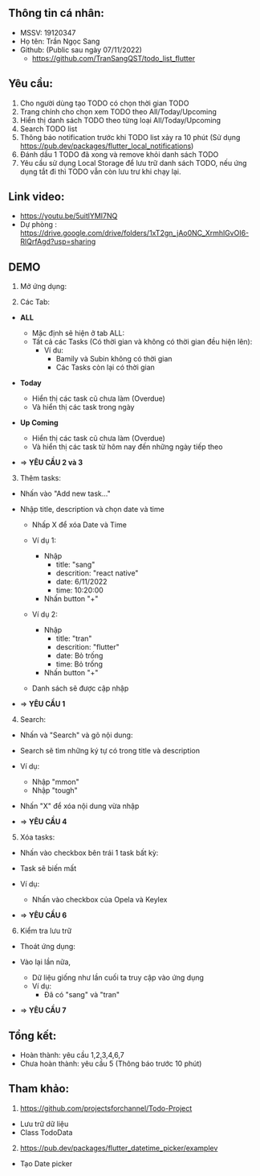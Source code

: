 
## Thông tin cá nhân:
- MSSV: 19120347
- Họ tên: Trần Ngọc Sang
- Github: (Public sau ngày 07/11/2022)
    + https://github.com/TranSangQST/todo_list_flutter


## Yêu cầu:

1. Cho người dùng tạo TODO có chọn thời gian TODO
2. Trang chính cho chọn xem TODO theo All/Today/Upcoming
3. Hiển thị danh sách TODO theo từng loại All/Today/Upcoming
4. Search TODO list
5. Thông báo notification trước khi TODO list xảy ra 10 phút (Sử dụng https://pub.dev/packages/flutter_local_notifications)
6. Đánh dầu 1 TODO đã xong và remove khỏi danh sách TODO
7. Yêu cầu sử dụng Local Storage để lưu trữ danh sách TODO, nếu ứng dụng tắt đi thì TODO vẫn còn lưu trư khi chạy lại.

## Link video:
- https://youtu.be/5uitlYMI7NQ
- Dự phòng : https://drive.google.com/drive/folders/1xT2gn_jAo0NC_XrmhlGvOI6-RlQrfAgd?usp=sharing
 



## DEMO

1. Mở ứng dụng:

2. Các Tab:

- **ALL**

  - Mặc định sẽ hiện ở tab ALL:
  - Tất cả các Tasks (Có thời gian và không có thời gian đều hiện lên):
    + Ví du: 
      * Bamily và Subin không có thời gian
      * Các Tasks còn lại có thời gian


- **Today**

  - Hiển thị các task cũ chưa làm (Overdue)
  - Và hiển thị các task trong ngày


- **Up Coming**

  - Hiển thị các task cũ chưa làm (Overdue)
  - Và hiển thị các task từ hôm nay đến những ngày tiếp theo


- => **YÊU CẦU 2 và 3**

3. Thêm tasks:
- Nhấn vào "Add new task..."
- Nhập title, description và chọn date và time
  + Nhấp X để xóa Date và Time
  + Ví dụ 1:
    * Nhập 
      * title: "sang"
      * descrition: "react native"
      * date: 6/11/2022
      * time: 10:20:00
    * Nhấn button "+"

  + Ví dụ 2:
    * Nhập 
      * title: "tran"
      * descrition: "flutter"
      * date: Bỏ trống
      * time: Bỏ trống
    * Nhấn button "+"

  + Danh sách sẽ được cập nhập

- => **YÊU CẦU 1**



4. Search:
- Nhấn và "Search" và gõ nội dung:
- Search sẽ tìm những ký tự có trong title và description
- Ví dụ:
  + Nhập "mmon"
  + Nhập "tough"
- Nhấn "X" để xóa nội dung vừa nhập

- => **YÊU CẦU 4**

5. Xóa tasks:
- Nhấn vào checkbox bên trái 1 task bất kỳ:
- Task sẽ biến mất
- Ví dụ:
  + Nhấn vào checkbox của Opela và Keylex
  
- => **YÊU CẦU 6**

6. Kiểm tra lưu trữ
- Thoát ứng dụng: 
- Vào lại lần nữa, 
  + Dữ liệu giống như lần cuối ta truy cập vào ứng dụng
  + Ví dụ:
    * Đã có "sang" và "tran"


- => **YÊU CẦU 7**

## Tổng kết:
- Hoàn thành: yêu cầu 1,2,3,4,6,7
- Chưa hoàn thành: yêu cầu 5 (Thông báo trước 10 phút)


## Tham khảo:
1. https://github.com/projectsforchannel/Todo-Project
- Lưu trữ dữ liệu
- Class TodoData

2. https://pub.dev/packages/flutter_datetime_picker/examplev
- Tạo Date picker